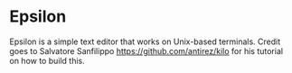 # Epsilon

Epsilon is a simple text editor that works on Unix-based terminals.
Credit goes to Salvatore Sanfilippo https://github.com/antirez/kilo for his tutorial on how to build this.

